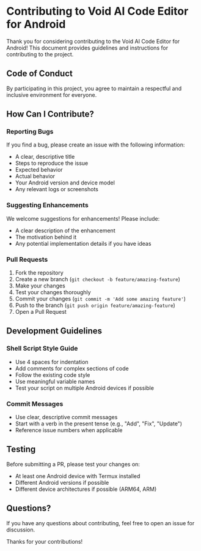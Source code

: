 # Contributing to Void AI Code Editor for Android

Thank you for considering contributing to the Void AI Code Editor for Android! This document provides guidelines and instructions for contributing to the project.

## Code of Conduct

By participating in this project, you agree to maintain a respectful and inclusive environment for everyone.

## How Can I Contribute?

### Reporting Bugs

If you find a bug, please create an issue with the following information:

- A clear, descriptive title
- Steps to reproduce the issue
- Expected behavior
- Actual behavior
- Your Android version and device model
- Any relevant logs or screenshots

### Suggesting Enhancements

We welcome suggestions for enhancements! Please include:

- A clear description of the enhancement
- The motivation behind it
- Any potential implementation details if you have ideas

### Pull Requests

1. Fork the repository
2. Create a new branch (`git checkout -b feature/amazing-feature`)
3. Make your changes
4. Test your changes thoroughly
5. Commit your changes (`git commit -m 'Add some amazing feature'`)
6. Push to the branch (`git push origin feature/amazing-feature`)
7. Open a Pull Request

## Development Guidelines

### Shell Script Style Guide

- Use 4 spaces for indentation
- Add comments for complex sections of code
- Follow the existing code style
- Use meaningful variable names
- Test your script on multiple Android devices if possible

### Commit Messages

- Use clear, descriptive commit messages
- Start with a verb in the present tense (e.g., "Add", "Fix", "Update")
- Reference issue numbers when applicable

## Testing

Before submitting a PR, please test your changes on:

- At least one Android device with Termux installed
- Different Android versions if possible
- Different device architectures if possible (ARM64, ARM)

## Questions?

If you have any questions about contributing, feel free to open an issue for discussion.

Thanks for your contributions! 